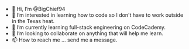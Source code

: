 - 👋 Hi, I’m @BigChief94
- 👀 I’m interested in learning how to code so I don't have to work outside in the Texas heat.
- 🌱 I’m currently learning full-stack engineering on CodeCademy.
- 💞️ I’m looking to collaborate on anything that will help me learn.
- 📫 How to reach me ... send me a message.

<!---
BigChief94/BigChief94 is a ✨ special ✨ repository because its `README.md` (this file) appears on your GitHub profile.
You can click the Preview link to take a look at your changes.
--->
